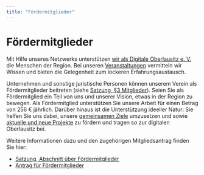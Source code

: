 ```yaml
---
title: "Fördermitglieder"
---
```


# Fördermitglieder

Mit Hilfe unseres Netzwerks unterstützen [wir als Digitale Oberlausitz e. V.](/verein) die Menschen der Region. Bei unseren [Veranstaltungen](/<events) vermitteln wir Wissen und bieten die Gelegenheit zum lockeren Erfahrungsaustausch.

Unternehmen und sonstige juristische Personen können unserem Verein als Fördermitglieder beitreten (siehe [Satzung, §3 Mitglieder](/satzung#3)). Seien Sie als Fördermitglied ein Teil von uns und unserer Vision, etwas in der Region zu bewegen. Als Fördermitglied unterstützen Sie unsere Arbeit für einen Betrag von 256 € jährlich. Darüber hinaus ist die Unterstützung ideeller Natur: Sie helfen Sie uns dabei, unsere [gemeinsamen Ziele](/verein) umzusetzen und sowie [aktuelle und neue Projekte](/projekte) zu fördern und tragen so zur digitalen Oberlausitz bei.

Weitere Informationen dazu und den zugehörigen Mitgliedsantrag finden Sie hier:

* [Satzung, Abschnitt über Fördermitglieder](https://digitale-oberlausitz.eu/satzung#3)
* [Antrag für Fördermitglieder](https://cloud.digitale-oberlausitz.eu/index.php/s/patuBuMGHVv30Jl)